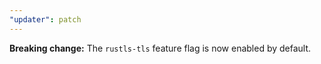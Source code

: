 ```yaml
---
"updater": patch
---
```


**Breaking change:** The `rustls-tls` feature flag is now enabled by default.
